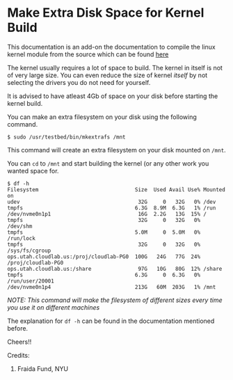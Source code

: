 # Make Extra Disk Space for Kernel Build
This documentation is an add-on the documentation to compile the linux
kernel module from the source which can be found
[here](https://github.com/santwanaverma15/TCP-BBR-project-documentation/blob/master/Documentation.md#setting-up-and-configuring-the-latest-linux-kernel)

The kernel usually requires a lot of space to build. The kernel in
itself is not of very large size. You can even reduce the size of kernel
*itself* by not selecting the drivers you do not need for yourself.

It is advised to have atleast 4Gb of space on your disk before starting
the kernel build.

You can make an extra filesystem on your disk using the following
command.

```
$ sudo /usr/testbed/bin/mkextrafs /mnt
```

This command will create an extra filesystem on your disk mounted on
`/mnt`.

You can `cd` to `/mnt` and start building the kernel (or any other work
you wanted space for.

```
$ df -h
Filesystem                               Size  Used Avail Use% Mounted on
udev                                      32G     0   32G   0% /dev
tmpfs                                    6.3G  8.9M  6.3G   1% /run
/dev/nvme0n1p1                            16G  2.2G   13G  15% /
tmpfs                                     32G     0   32G   0% /dev/shm
tmpfs                                    5.0M     0  5.0M   0% /run/lock
tmpfs                                     32G     0   32G   0% /sys/fs/cgroup
ops.utah.cloudlab.us:/proj/cloudlab-PG0  100G   24G   77G  24% /proj/cloudlab-PG0
ops.utah.cloudlab.us:/share               97G   10G   80G  12% /share
tmpfs                                    6.3G     0  6.3G   0% /run/user/20001
/dev/nvme0n1p4                           213G   60M  203G   1% /mnt
```

*NOTE: This command will make the filesystem of different sizes every
time you use it on different machines*

The explanation for `df -h` can be found in the documentation mentioned
before.

Cheers!!

Credits:
1. Fraida Fund, NYU
